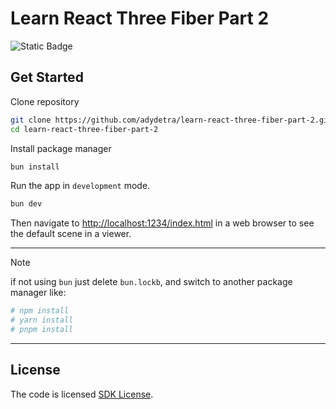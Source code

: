 # Learn React Three Fiber Part 2

![Static Badge](https://img.shields.io/badge/license-SDK-brightgreen?label=LICENSE)

## Get Started

Clone repository

```bash
git clone https://github.com/adydetra/learn-react-three-fiber-part-2.git
cd learn-react-three-fiber-part-2
```

Install package manager

```bash
bun install
```

Run the app in `development` mode.

```bash
bun dev
```

Then navigate to [http://localhost:1234/index.html](http://localhost:1234/index.html) in a web browser to see the default scene in a viewer.

---

> [!NOTE]
> if not using `bun` just delete `bun.lockb`, and switch to another package manager like:

```bash
# npm install
# yarn install
# pnpm install
```

---

## License

The code is licensed [SDK License](https://webgi.xyz/docs/license).
